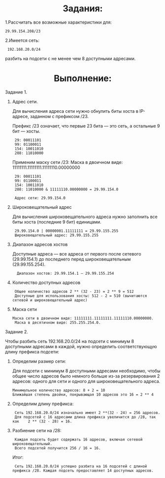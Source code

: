 <h1 align="center"> Задания:</h1>
1.Рассчитать все возможные характеристики для:
   
    29.99.154.208/23
2.Имеется сеть:
    
     192.168.20.0/24
 разбить на подсети с не менее чем 8 доступными адресами.
   


 
    
<h1 align="center"> Выполнение:</h1>
Задание 1.

1. Адрес сети.
   
    Для вычисления адреса сети нужно обнулить биты хоста в IP-адресе, заданном с префиксом /23.

    Префикс /23 означает, что первые 23 бита — это сеть, а остальные 9 бит — хосты.
    
        29: 00011101
        99: 01100011
        154: 10011010
        208: 11010000
    Применим маску сети /23:
    Маска в двоичном виде: 11111111.11111111.11111110.00000000

        29: 00011101
        99: 01100011
        154: 10011010
        208: 11010000 & 11111110.00000000 = 29.99.154.0

        Адрес сети: 29.99.154.0

2. Широковещательный адрес
   
    Для вычисления широковещательного адреса нужно заполнить все биты хоста (последние 9 бит) единицами.

        29.99.154.0 | 00000001.11111111 = 29.99.155.255
        Широковещательный адрес: 29.99.155.255

3. Диапазон адресов хостов
   
    Доступные адреса — все адреса от первого после сетевого (29.99.154.1) до последнего перед широковещательным (29.99.155.254).
        
         Диапазон хостов: 29.99.154.1 – 29.99.155.254

4. Количество доступных адресов
   
        Общее количество адресов 2 ** (32 - 23) = 2 ** 9 = 512
        Доступные для использования хосты: 512 - 2 = 510 (вычитаются сетевой и широковещательный адрес)

5. Маска сети
   
       Маска сети в двоичном виде: 11111111.11111111.11111110.00000000.
        Маска в десятичном виде: 255.255.254.0. 

Задание 2.

Чтобы разбить сеть 192.168.20.0/24 на подсети с минимум 8 доступными адресами в каждой, нужно определить соответствующую длину префикса подсети:
 1. Определим размер сети:

    Для подсети с минимум 8 доступными адресами необходимо, чтобы общее число адресов было немного больше из-за резервирования 2 адресов: одного для сети и одного для широковещательного адреса.
    
        Минимальное количество адресов: 8 + 2 = 10
        Ближайшая степень двойки, покрывающая 10 адресов это 16 = 2 ** 4
2. Определим длину префикса:
   
        Сеть 192.168.20.0/24 изначально имеет 2 **(32 - 24) = 256 адресов.
        Для подсетей с 16 адресами длина префикса увеличится до /28, так как    2 ** (32 - 28) = 16.
3. Разбиение сети на /28:

        Каждая подсеть будет содержать 16 адресов, включая сетевой широковещательный.
        Всего подсетей получится 256 / 16 = 16.

    Итог:
    
        Сеть 192.168.20.0/24 успешно разбита на 16 подсетей с длиной       префикса /28. Каждая подсеть предоставляет 14 доступных адресов.    
